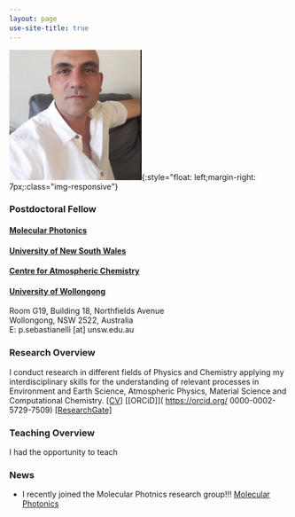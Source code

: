 ```yaml
---
layout: page
use-site-title: true
---
```


![profile-pic](/assets/img/Paolo_resized.png){:style="float: left;margin-right: 7px;:class="img-responsive"}
### Postdoctoral Fellow
#### [Molecular Photonics](https://molecularphotonics.sydney/)<br />
#### [University of New South Wales](https://www.unsw.edu.au/) <br />
#### [Centre for Atmospheric Chemistry](https://www.uow.edu.au/science-medicine-health/research/centre-for-atmospheric-chemistry/)<br />
#### [University of Wollongong](https://www.uow.edu.au/) <br />

Room G19, Building 18, Northfields Avenue  
Wollongong, NSW 2522, Australia   
E: p.sebastianelli [at] unsw.edu.au 

### Research Overview

I conduct research in different fields of Physics and Chemistry applying my interdisciplinary skills for the understanding of relevant processes in Environment and Earth Science, Atmospheric Physics, Material Science and Computational Chemistry. 
[[CV]](pdfs/CV_pagina.pdf) [[ORCiD]]( https://orcid.org/
0000-0002-5729-7509) [[ResearchGate]](https://www.researchgate.net/profile/Paolo-Sebastianelli)

### Teaching Overview
I had the opportunity to teach 

### News

- I recently joined the Molecular Photnics research group!!! [Molecular Photonics](https://molecularphotonics.sydney/)<br />
